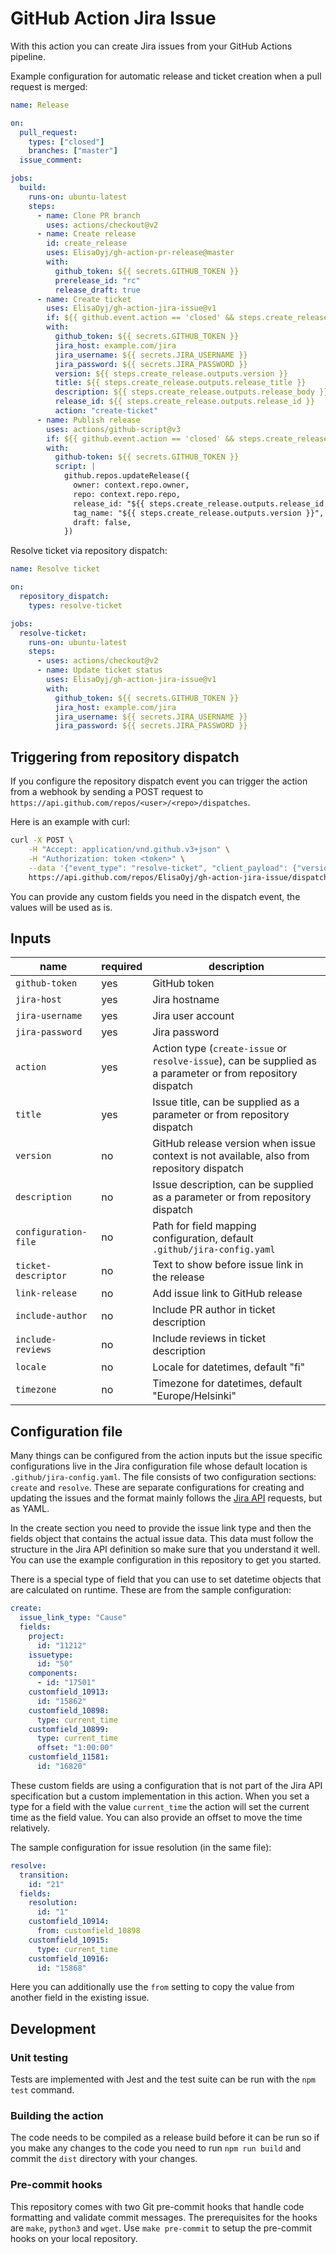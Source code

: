 # GitHub Action Jira Issue

With this action you can create Jira issues from your GitHub Actions pipeline.

Example configuration for automatic release and ticket creation when a pull request is merged:

```yaml
name: Release

on:
  pull_request:
    types: ["closed"]
    branches: ["master"]
  issue_comment:

jobs:
  build:
    runs-on: ubuntu-latest
    steps:
      - name: Clone PR branch
        uses: actions/checkout@v2
      - name: Create release
        id: create_release
        uses: ElisaOyj/gh-action-pr-release@master
        with:
          github_token: ${{ secrets.GITHUB_TOKEN }}
          prerelease_id: "rc"
          release_draft: true
      - name: Create ticket
        uses: ElisaOyj/gh-action-jira-issue@v1
        if: ${{ github.event.action == 'closed' && steps.create_release.outputs.version }}
        with:
          github_token: ${{ secrets.GITHUB_TOKEN }}
          jira_host: example.com/jira
          jira_username: ${{ secrets.JIRA_USERNAME }}
          jira_password: ${{ secrets.JIRA_PASSWORD }}
          version: ${{ steps.create_release.outputs.version }}
          title: ${{ steps.create_release.outputs.release_title }}
          description: ${{ steps.create_release.outputs.release_body }}
          release_id: ${{ steps.create_release.outputs.release_id }}
          action: "create-ticket"
      - name: Publish release
        uses: actions/github-script@v3
        if: ${{ github.event.action == 'closed' && steps.create_release.outputs.version }}
        with:
          github-token: ${{ secrets.GITHUB_TOKEN }}
          script: |
            github.repos.updateRelease({
              owner: context.repo.owner,
              repo: context.repo.repo,
              release_id: "${{ steps.create_release.outputs.release_id }}",
              tag_name: "${{ steps.create_release.outputs.version }}",
              draft: false,
            })
```

Resolve ticket via repository dispatch:

```yaml
name: Resolve ticket

on:
  repository_dispatch:
    types: resolve-ticket

jobs:
  resolve-ticket:
    runs-on: ubuntu-latest
    steps:
      - uses: actions/checkout@v2
      - name: Update ticket status
        uses: ElisaOyj/gh-action-jira-issue@v1
        with:
          github_token: ${{ secrets.GITHUB_TOKEN }}
          jira_host: example.com/jira
          jira_username: ${{ secrets.JIRA_USERNAME }}
          jira_password: ${{ secrets.JIRA_PASSWORD }}
```

## Triggering from repository dispatch

If you configure the repository dispatch event you can trigger the action from a webhook by sending a POST request to `https://api.github.com/repos/<user>/<repo>/dispatches`.

Here is an example with curl:

```bash
curl -X POST \
    -H "Accept: application/vnd.github.v3+json" \
    -H "Authorization: token <token>" \
    --data '{"event_type": "resolve-ticket", "client_payload": {"version": "1.2.3", "fields": {"customfield_10916": { "id": "15868"}}}}' \
    https://api.github.com/repos/ElisaOyj/gh-action-jira-issue/dispatches
```

You can provide any custom fields you need in the dispatch event, the values will be used as is.

## Inputs

| name                 | required | description                                                                                                 |
| -------------------- | -------- | ----------------------------------------------------------------------------------------------------------- |
| `github-token`       | yes      | GitHub token                                                                                                |
| `jira-host`          | yes      | Jira hostname                                                                                               |
| `jira-username`      | yes      | Jira user account                                                                                           |
| `jira-password`      | yes      | Jira password                                                                                               |
| `action`             | yes      | Action type (`create-issue` or `resolve-issue`), can be supplied as a parameter or from repository dispatch |
| `title`              | yes      | Issue title, can be supplied as a parameter or from repository dispatch                                     |
| `version`            | no       | GitHub release version when issue context is not available, also from repository dispatch                   |
| `description`        | no       | Issue description, can be supplied as a parameter or from repository dispatch                               |
| `configuration-file` | no       | Path for field mapping configuration, default `.github/jira-config.yaml`                                    |
| `ticket-descriptor`  | no       | Text to show before issue link in the release                                                               |
| `link-release`       | no       | Add issue link to GitHub release                                                                            |
| `include-author`     | no       | Include PR author in ticket description                                                                     |
| `include-reviews`    | no       | Include reviews in ticket description                                                                       |
| `locale`             | no       | Locale for datetimes, default "fi"                                                                          |
| `timezone`           | no       | Timezone for datetimes, default "Europe/Helsinki"                                                           |

## Configuration file

Many things can be configured from the action inputs but the issue specific configurations live in the Jira configuration file whose default location is `.github/jira-config.yaml`. The file consists of two configuration sections: `create` and `resolve`. These are separate configurations for creating and updating the issues and the format mainly follows the [Jira API](https://developer.atlassian.com/cloud/jira/platform/rest/v3/api-group-issues/) requests, but as YAML.

In the create section you need to provide the issue link type and then the fields object that contains the actual issue data. This data must follow the structure in the Jira API definition so make sure that you understand it well. You can use the example configuration in this repository to get you started.

There is a special type of field that you can use to set datetime objects that are calculated on runtime. These are from the sample configuration:

```yaml
create:
  issue_link_type: "Cause"
  fields:
    project:
      id: "11212"
    issuetype:
      id: "50"
    components:
      - id: "17501"
    customfield_10913:
      id: "15862"
    customfield_10898:
      type: current_time
    customfield_10899:
      type: current_time
      offset: "1:00:00"
    customfield_11581:
      id: "16820"
```

These custom fields are using a configuration that is not part of the Jira API specification but a custom implementation in this action. When you set a type for a field with the value `current_time` the action will set the current time as the field value. You can also provide an offset to move the time relatively.

The sample configuration for issue resolution (in the same file):

```yaml
resolve:
  transition:
    id: "21"
  fields:
    resolution:
      id: "1"
    customfield_10914:
      from: customfield_10898
    customfield_10915:
      type: current_time
    customfield_10916:
      id: "15868"
```

Here you can additionally use the `from` setting to copy the value from another field in the existing issue.

## Development

### Unit testing

Tests are implemented with Jest and the test suite can be run with the `npm test` command.

### Building the action

The code needs to be compiled as a release build before it can be run so if you make any changes to the code you need to run `npm run build` and commit the `dist` directory with your changes.

### Pre-commit hooks

This repository comes with two Git pre-commit hooks that handle code formatting and validate commit messages. The prerequisites for the hooks are `make`, `python3` and `wget`. Use `make pre-commit` to setup the pre-commit hooks on your local repository.
